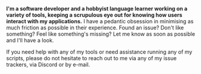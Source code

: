 **I'm a software developer and a hobbyist language learner working on a variety of tools, keeping a scrupulous eye out for knowing how users interact with my applications.** I have a pedantic obsession in minimising as much friction as possible in their experience. Found an issue? Don't like something? Feel like something's missing? Let me know as soon as possible and I'll have a look.

If you need help with any of my tools or need assistance running any of my scripts, please do not hesitate to reach out to me via any of my issue trackers, via Discord or by e-mail.
